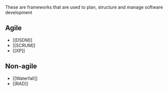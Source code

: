 These are frameworks that are used to plan, structure and manage software development

## Agile

- [[DSDM]]
- [[SCRUM]]
- [[XP]]
## Non-agile

- [[Waterfall]]
- [[RAD]]



